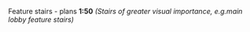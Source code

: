<span class="transform-to-uppercase">Feature stairs - plans **1:50**</span>
_(Stairs of greater visual importance, e.g.main lobby feature stairs)_